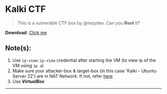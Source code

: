 # Kalki CTF
> This is a vulnerable CTF box by @rezydev. Can you **Root** it?

**Download**: [Click me](https://www.mediafire.com/file/h9kvav1gtcgiwtx/Kalki+-+Ubuntu+Server+22.ova/file)


## Note(s): 
1. Use `ip-view:ip-view` credential after starting the VM (to view ip of the VM using `ip a`)
2. Make sure your attacker-box & target-box (in this case 'Kalki - Ubuntu Server 22') are in NAT Network. If not, refer [here](https://www.youtube.com/watch?v=wdAiel6KYCQ)
3. Use ***VirtualBox***
---
